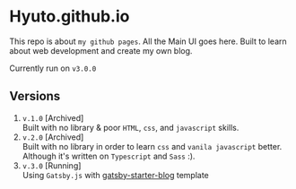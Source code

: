 # Hyuto.github.io

This repo is about `my github pages`. All the Main UI goes here.
Built to learn about web development and create my own blog.

Currently run on `v3.0.0`

## Versions

1. `v.1.0` [Archived]<br>
   Built with no library & poor `HTML`, `css`, and `javascript` skills.
2. `v.2.0` [Archived]<br>
   Built with no library in order to learn `css` and `vanila javascript` better. Although it's written on `Typescript` and `Sass` :).
3. `v.3.0` [Running]<br>
   Using `Gatsby.js` with [gatsby-starter-blog](https://github.com/gatsbyjs/gatsby-starter-blog) template

